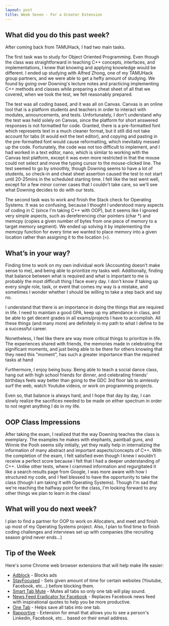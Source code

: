 ```yaml
---
layout: post
title: Week Seven - For a Greater Extension
---
```


What did you do this past week?
------
After coming back from TAMUHack, I had two main tasks.

The first task was to study for Object Oriented Programming. Even though the class was straightforward in teaching C++ concepts, interfaces, and implementations, I knew that knowing and applying knowledge would be different. I ended up studying with Alfred Zhong, one of my TAMUHack group partners, and we were able to get a hefty amount of studying. We found by going over Downing's lecture notes and practicing implementing C++ methods and classes while preparing a cheat sheet of all that we covered, when we took the test, we felt reasonably prepared.

The test was all coding based, and it was all on Canvas. Canvas is an online tool that is a platform students and teachers in order to interact with modules, announcements, and tests. Unfortunately, I don't understand why the test was held solely on Canvas, since the platform for short answered responses is not formatted for code. Granted, there is a pre-formatted font which represents text in a much cleaner format, but it still did not take account for tabs (it would exit the text editor), and copying and pasting in the pre-formatted font would cause reformatting, which inevitably messed up the code. Fortunately, the code was not too difficult to implement, and I had worked in a text editor, nano, which is similar to working with the Canvas test platform, except it was even more restricted in that the mouse could not select and move the typing cursor to the mouse-clicked line. The test seemed to go by smoothly, though Downing seems to have a lot of students, so check-in and cheat sheet assertion caused the test to not start until 20-25mins in the scheduled starting time. I felt like the test went well, except for a few minor corner cases that I couldn't take care, so we'll see what Downing decides to do with our tests.

The second task was to work and finish the Stack check for Operating Systems. It was so confusing, because I thought I understood many aspects of coding in C (since I'm taking C++ with OOP), but it seems like I ignored very simple aspects, such as dereferencing char pointers (char *) and memcpy (copies a given number of bytes from one piece of memory to a target memory segment). We ended up solving it by implementing the memcpy function for every time we wanted to place memory into a given location rather than assigning it to the location (=).

What’s in your way?
------
Finding time to work on my own individual work (Accounting doesn't make sense to me), and being able to prioritize my tasks well. Additionally, finding that balance between what is required and what is important to me is probably the most difficult thing I face every day. I don't know if taking up every single role, task, or event that comes my way is a mistake, and sometimes I wonder whether I should be willing to take a step back and say no.

I understand that there is an importance in doing the things that are required in life. I need to maintain a good GPA, keep up my attendance in class, and be able to get decent grades in all exams/projects I have to accomplish. All these things (and many more) are definitely in my path to what I define to be a successful career.

Nonetheless, I feel like there are way more critical things to prioritize in life. The experiences shared with friends, the memories made in celebrating the significant moments, and just being able to be there for others knowing that they need this "moment", has such a greater importance than the required tasks at hand

Furthermore, I enjoy being busy. Being able to teach a social dance class, hang out with high school friends for dinner, and celebrating friends' birthdays feels way better than going to the GDC 3rd floor lab to aimlessly surf the web, watch Youtube videos, or work on programming projects.

Even so, that balance is always hard, and I hope that day by day, I can slowly realize the sacrifices needed to be made on either spectrum in order to not regret anything I do in my life.

OOP Class Impressions
------
After taking the exam, I realized that the way Downing teaches the class is exemplary. The examples he makes with elephants, paintball guns, and Winnie the Pooh seems silly initially, yet they really help in internalizing the information of many abstract and important aspects/concepts of C++. With the completion of the exam, I felt satisfied even though I knew I wouldn't receive a perfect score because I felt that I had a deeper understanding of C++. Unlike other tests, where I crammed information and regurgitated it like a search results page from Google, I was more aware with how I structured my code, and I feel blessed to have the opportunity to take the class (though I am taking it with Operating Systems). Though I'm sad that we're reaching the halfway point for the class, I'm looking forward to any other things we plan to learn in the class!

What will you do next week?
------
I plan to find a partner for OOP to work on Allocaters, and meet and finish up most of my Operating Systems project. Also, I plan to find time to finish coding challenges and interviews set up with companies (the recruiting season grind never ends...)

Tip of the Week
------
Here's some Chrome web browser extensions that will help make life easier:
- [Adblock](https://chrome.google.com/webstore/detail/adblock/gighmmpiobklfepjocnamgkkbiglidom?hl=en-US) - Blocks ads
- [StayFocused](https://chrome.google.com/webstore/detail/stayfocusd/laankejkbhbdhmipfmgcngdelahlfoji) - Sets given amount of time for certain websites (Youtube, Facebook, etc...) before blocking them.
- [Smart Tab Mute](https://chrome.google.com/webstore/detail/smart-tab-mute/dnfbgicfhchdpogmafjifjgbcjdaikgn) - Mutes all tabs so only one tab will play sound.
- [News Feed Eradicator for Facebook](https://chrome.google.com/webstore/detail/news-feed-eradicator-for/fjcldmjmjhkklehbacihaiopjklihlgg) - Replaces Facebook news feed with inspirational quotes to help you be more productive.
- [One Tab](https://chrome.google.com/webstore/detail/onetab/chphlpgkkbolifaimnlloiipkdnihall?hl=en) - Helps save all tabs into one tab.
- [Rapportive](https://chrome.google.com/webstore/detail/rapportive/hihakjfhbmlmjdnnhegiciffjplmdhin) - Extension for email that allows you to see a person's Linkedin, Facebook, etc... based on their email address.
